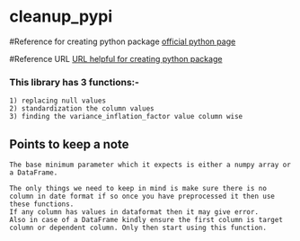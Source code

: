 # cleanup_pypi

#Reference for creating python package
[official python page](https://packaging.python.org/tutorials/packaging-projects/)

#Reference URL
[URL helpful for creating python package](https://docs.github.com/en/actions/automating-builds-and-tests/building-and-testing-nodejs-or-python?langId=py)



### This library has 3 functions:- 
``` 
1) replacing null values
2) standardization the column values 
3) finding the variance_inflation_factor value column wise
```
## Points to keep a note

    The base minimum parameter which it expects is either a numpy array or a DataFrame.

    The only things we need to keep in mind is make sure there is no column in date format if so once you have preprocessed it then use these functions.
    If any column has values in dataformat then it may give error.
    Also in case of a DataFrame kindly ensure the first column is target column or dependent column. Only then start using this function.
